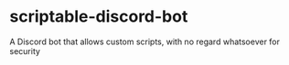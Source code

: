 # scriptable-discord-bot

A Discord bot that allows custom scripts, with no regard whatsoever for security